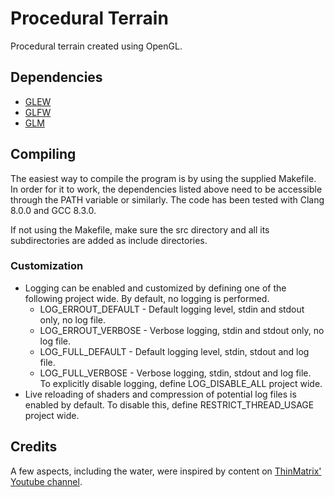 # Procedural Terrain  
Procedural terrain created using OpenGL.

## Dependencies
- [GLEW](glew.sourceforge.net)
- [GLFW](https://www.glfw.org)
- [GLM](https://glm.g-tru.net)

## Compiling
The easiest way to compile the program is by using the supplied Makefile. In order for it to work, the dependencies listed above need to be accessible through the PATH variable or similarly. The code has been tested with Clang 8.0.0 and GCC 8.3.0.

If not using the Makefile, make sure the src directory and all its subdirectories are added as include directories.

### Customization
- Logging can be enabled and customized by defining one of the following project wide. By default, no logging is performed.
    - LOG\_ERROUT\_DEFAULT - Default logging level, stdin and stdout only, no log file.
    - LOG\_ERROUT\_VERBOSE - Verbose logging, stdin and stdout only, no log file.
    - LOG\_FULL\_DEFAULT - Default logging level, stdin, stdout and log file.
    - LOG\_FULL\_VERBOSE - Verbose logging, stdin, stdout and log file.  
  To explicitly disable logging, define LOG\_DISABLE\_ALL project wide.
- Live reloading of shaders and compression of potential log files is enabled by default. To disable this, define RESTRICT\_THREAD\_USAGE project wide.

## Credits
A few aspects, including the water, were inspired by content on [ThinMatrix' Youtube channel](https://www.youtube.com/user/ThinMatrix).
